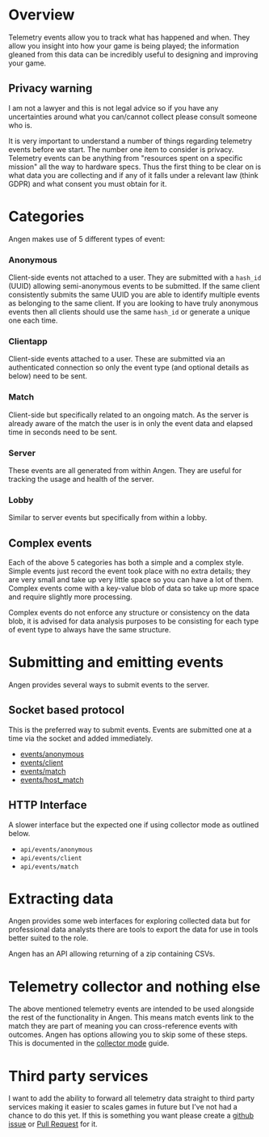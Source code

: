 # Overview
Telemetry events allow you to track what has happened and when. They allow you insight into how your game is being played; the information gleaned from this data can be incredibly useful to designing and improving your game.

## Privacy warning
I am not a lawyer and this is not legal advice so if you have any uncertainties around what you can/cannot collect please consult someone who is.

It is very important to understand a number of things regarding telemetry events before we start. The number one item to consider is privacy. Telemetry events can be anything from "resources spent on a specific mission" all the way to hardware specs. Thus the first thing to be clear on is what data you are collecting and if any of it falls under a relevant law (think GDPR) and what consent you must obtain for it.

# Categories
Angen makes use of 5 different types of event:

### Anonymous
Client-side events not attached to a user. They are submitted with a `hash_id` (UUID) allowing semi-anonymous events to be submitted. If the same client consistently submits the same UUID you are able to identify multiple events as belonging to the same client. If you are looking to have truly anonymous events then all clients should use the same `hash_id` or generate a unique one each time.

### Clientapp
Client-side events attached to a user. These are submitted via an authenticated connection so only the event type (and optional details as below) need to be sent.

### Match
Client-side but specifically related to an ongoing match. As the server is already aware of the match the user is in only the event data and elapsed time in seconds need to be sent.

### Server
These events are all generated from within Angen. They are useful for tracking the usage and health of the server.

### Lobby
Similar to server events but specifically from within a lobby.

## Complex events
Each of the above 5 categories has both a simple and a complex style. Simple events just record the event took place with no extra details; they are very small and take up very little space so you can have a lot of them. Complex events come with a key-value blob of data so take up more space and require slightly more processing.

Complex events do not enforce any structure or consistency on the data blob, it is advised for data analysis purposes to be consisting for each type of event type to always have the same structure.

# Submitting and emitting events
Angen provides several ways to submit events to the server.

## Socket based protocol
This is the preferred way to submit events. Events are submitted one at a time via the socket and added immediately.
- [events/anonymous](/documentation/protocol/events.md#anonymous)
- [events/client](/documentation/protocol/events.md#client)
- [events/match](/documentation/protocol/events.md#match)
- [events/host_match](/documentation/protocol/events.md#match_host)

## HTTP Interface
A slower interface but the expected one if using collector mode as outlined below.

- `api/events/anonymous`
- `api/events/client`
- `api/events/match`

# Extracting data
Angen provides some web interfaces for exploring collected data but for professional data analysts there are tools to export the data for use in tools better suited to the role.

Angen has an API allowing returning of a zip containing CSVs.

# Telemetry collector and nothing else
The above mentioned telemetry events are intended to be used alongside the rest of the functionality in Angen. This means match events link to the match they are part of meaning you can cross-reference events with outcomes. Angen has options allowing you to skip some of these steps. This is documented in the [collector mode](collector_mode.md) guide.

# Third party services
I want to add the ability to forward all telemetry data straight to third party services making it easier to scales games in future but I've not had a chance to do this yet. If this is something you want please create a [github issue](https://github.com/Teifion/angen/issues) or [Pull Request](https://github.com/Teifion/angen/pulls) for it.



<!-- 
# TODO: Events used in BAR-Teiserver which might be of use to include in Angen

SIMPLE SERVER EVENTS
lobby.force_add_user_to_lobby
lobby.recheck_membership_kick
lobby.recheck_membership_spectate
has_warning.remove_user_from_any_lobby
account.user_login
disconnect:#{reason}
lobby_policy.kicked_for_bossing
lobby.kicked_from_web_interface

COMPLEX SERVER EVENTS
spads.broken_connection (from_id)
Banned login (reason)

SIMPLE LOBBY EVENTS
remove_user_from_lobby
lobby.kick_user
lobby.match_stopped
lobby.manual_stop
consul.timeout_command
consul.lobbykick_command
consul.lobbyban_command
consul.lobbybanmult_command
play_refused.avoiding
play_refused.avoided
play_refused.boss_avoided
join_refused.blocking
join_refused.blocked
join_refused.boss_blocked
Kicked user from lobby
command.rename (new_name)
Spec command (caller, spectated, name used to call command)
-->
